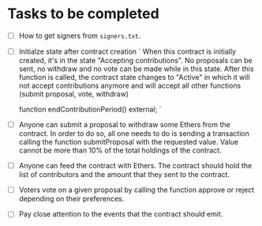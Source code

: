 # Tasks to be completed
- [ ] How to get signers from `signers.txt`.
- [ ] Initialze state after contract creation
 `
   When this contract is initially created, it's in the state 
   "Accepting contributions". No proposals can be sent, no withdraw
   and no vote can be made while in this state. After this function
   is called, the contract state changes to "Active" in which it will
   not accept contributions anymore and will accept all other functions
   (submit proposal, vote, withdraw)
   
    function endContributionPeriod() external;
 `  
- [ ] Anyone can submit a proposal to withdraw some Ethers from the contract. In order to do so, all one needs to do is sending a transaction calling the function submitProposal with the requested value. Value cannot be more than 10% of the total holdings of the contract.
- [ ] Anyone can feed the contract with Ethers. The contract should hold the list of contributors and the amount that they sent to the contract.
- [ ] Voters vote on a given proposal by calling the function approve or reject depending on their preferences.
- [ ] Pay close attention to the events that the contract should emit.
